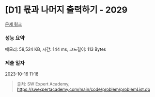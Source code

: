 # [D1] 몫과 나머지 출력하기 - 2029 

[문제 링크](https://swexpertacademy.com/main/code/problem/problemDetail.do?contestProbId=AV5QGNvKAtEDFAUq) 

### 성능 요약

메모리: 58,524 KB, 시간: 144 ms, 코드길이: 113 Bytes

### 제출 일자

2023-10-16 11:18



> 출처: SW Expert Academy, https://swexpertacademy.com/main/code/problem/problemList.do